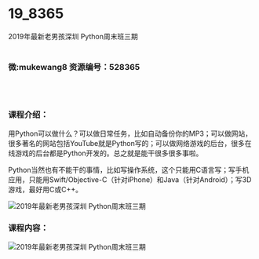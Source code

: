 # 19_8365
2019年最新老男孩深圳 Python周末班三期
<br/></br>
<h3>微:mukewang8 资源编号：528365</h3>
<br/></br>
<h3>课程介绍：</h3>
<p>用Python可以做什么？可以做日常任务，比如自动备份你的MP3；可以做网站，很多著名的网站包括YouTube就是Python写的；可以做网络游戏的后台，很多在线游戏的后台都是Python开发的。总之就是能干很多很多事啦。</p>
<p>Python当然也有不能干的事情，比如写操作系统，这个只能用C语言写；写手机应用，只能用Swift/Objective-C（针对iPhone）和Java（针对Android）；写3D游戏，最好用C或C++。</p>
<p><img src="https://www.ko996.com/wp-content/uploads/img/2019/11/356-6-300x175.jpg" alt="2019年最新老男孩深圳 Python周末班三期"></p>
<h3>课程内容：</h3>
<p><img src="https://www.ko996.com/wp-content/uploads/img/2019/11/2-16.png" alt="2019年最新老男孩深圳 Python周末班三期"></p>
<p>&nbsp;</p>
